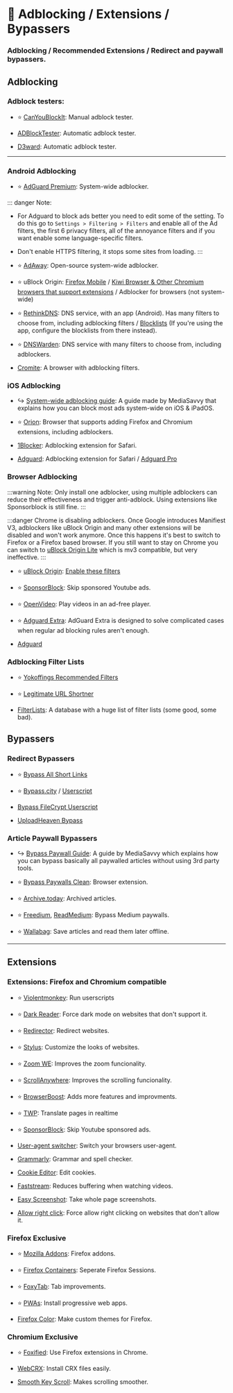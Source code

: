 # 🧩 Adblocking / Extensions / Bypassers
###  Adblocking / Recommended Extensions / Redirect and paywall bypassers.

## Adblocking

### Adblock testers:

- ⭐ [CanYouBlockIt](https://canyoublockit.com/): Manual adblock tester.

- [ADBlockTester](https://adblock-tester.com/): Automatic adblock tester.

- [D3ward](https://d3ward.github.io/toolz/adblock.html): Automatic adblock tester.

***

### Android Adblocking

- ⭐ [AdGuard Premium](https://forum.mobilism.org/search.php?st=0&sk=t&sd=d&sr=topics&keywords=adguard&sf=titleonly): System-wide adblocker.

::: danger Note:
- For Adguard to block ads better you need to edit some of the setting. To do this go to `Settings > Filtering > Filters` and enable all of the Ad filters, the first 6 privacy filters, all of the annoyance filters and if you want enable some language-specific filters. 
- Don't enable HTTPS filtering, it stops some sites from loading.
:::

- ⭐ [AdAway](https://www.adaway.org): Open-source system-wide adblocker.

- ⭐ uBlock Origin: [Firefox Mobile](https://addons.mozilla.org/en-US/firefox/addon/ublock-origin/) / [Kiwi Browser & Other Chromium browsers that support extensions](https://chrome.google.com/webstore/detail/ublock-origin/cjpalhdlnbpafiamejdnhcphjbkeiagm) / Adblocker for browsers (not system-wide)

- ⭐ [RethinkDNS](https://rethinkdns.com/app): DNS service, with an app (Android). Has many filters to choose from, including adblocking filters / [Blocklists](https://rethinkdns.com/app#blocklists) (If you're using the app, configure the blocklists from there instead).

- ⭐ [DNSWarden](https://dnswarden.com/index.html): DNS service with many filters to choose from, including adblockers.

- [Cromite](https://github.com/uazo/cromite): A browser with adblocking filters.

### iOS Adblocking

- ↪️ [System-wide adblocking guide](https://rentry.co/system-wide-adblocking-for-ios): A guide made by MediaSavvy that explains how you can block most ads system-wide on iOS & iPadOS.

- ⭐ [Orion](http://kagi.com/orion/): Browser that supports adding Firefox and Chromium extensions, including adblockers.

- [1Blocker](https://1blocker.com/): Adblocking extension for Safari.

- [Adguard](https://apps.apple.com/us/app/adguard-adblock-privacy/id1047223162): Adblocking extension for Safari / [Adguard Pro](https://forum.mobilism.org/search.php?keywords=adguard+pro&sr=topics&sf=titleonly)

### Browser Adblocking

:::warning Note:
Only install one adblocker, using multiple adblockers can reduce their effectiveness and trigger anti-adblock. Using extensions like Sponsorblock is still fine.
:::


:::danger Chrome is disabling adblockers.
Once Google introduces Manifiest V3, adblockers like uBlock Origin and many other extensions will be disabled and won't work anymore. Once this happens it's best to switch to Firefox or a Firefox based browser. If you still want to stay on Chrome you can switch to [uBlock Origin Lite](https://github.com/uBlockOrigin/uBOL-home) which is mv3 compatible, but very ineffective.
:::

- ⭐ [uBlock Origin](https://ublockorigin.com/): [Enable these filters](https://i.ibb.co/jyN4k2f/327171428-f1925d65-963f-4bb8-aebf-d083ee5f9825.png)

- ⭐ [SponsorBlock](https://sponsor.ajay.app/): Skip sponsored Youtube ads.

- ⭐ [OpenVideo](https://openvideofs.github.io/): Play videos in an ad-free player.

- ⭐ [Adguard Extra](https://github.com/AdguardTeam/AdGuardExtra?tab=readme-ov-file#adguard-extra): AdGuard Extra is designed to solve complicated cases when regular ad blocking rules aren't enough.

- [Adguard](https://adguard.com/en/adguard-browser-extension/overview.html)

### Adblocking Filter Lists

- ⭐ [Yokoffings Recommended Filters](https://github.com/yokoffing/filterlists)

- ⭐ [Legitimate URL Shortner](https://github.com/DandelionSprout/adfilt/blob/master/LegitimateURLShortener.txt)

- [FilterLists](https://filterlists.com/): A database with a huge list of filter lists (some good, some bad).

## Bypassers

### Redirect Bypassers

- ⭐ [Bypass All Short Links](https://codeberg.org/Amm0ni4/bypass-all-shortlinks-debloated/)

- ⭐ [Bypass.city](https://bypass.city/) / [Userscript](https://bypass.city/how-to-install-userscript)

- [Bypass FileCrypt Userscript](https://greasyfork.org/en/scripts/403170)

- [UploadHeaven Bypass](https://greasyfork.org/en/scripts/442019-uploadheaven)

### Article Paywall Bypassers

- ↪️ [Bypass Paywall Guide](https://rentry.co/bypass-article-paywalls-guide): A guide by MediaSavvy which explains how you can bypass basically all paywalled articles without using 3rd party tools.

- ⭐ [Bypass Paywalls Clean](https://gitflic.ru/project/magnolia1234/bpc_uploads): Browser extension.

- ⭐ [Archive.today](https://archive.is/): Archived articles.

- ⭐ [Freedium](https://freedium.cfd/), [ReadMedium](https://freedium.cfd/): Bypass Medium paywalls.

- ⭐ [Wallabag](https://wallabag.org/): Save articles and read them later offline.

***

## Extensions

### Extensions: Firefox and Chromium compatible

- ⭐ [Violentmonkey](https://violentmonkey.github.io/): Run userscripts

- ⭐ [Dark Reader](https://darkreader.org/): Force dark mode on websites that don't support it.

- ⭐ [Redirector](https://einaregilsson.com/redirector/): Redirect websites.

- ⭐ [Stylus](https://add0n.com/stylus.html): Customize the looks of websites.

- ⭐ [Zoom WE](https://pastebin.com/SpCdPywv): Improves the zoom funcionality.

- ⭐ [ScrollAnywhere](https://pastebin.com/W3jwbBac): Improves the scrolling funcionality.

- ⭐ [BrowserBoost](https://browserboost.org/): Adds more features and improvments.

- ⭐ [TWP](https://github.com/FilipePS/Traduzir-paginas-web): Translate pages in realtime

- ⭐ [SponsorBlock](https://sponsor.ajay.app/): Skip Youtube sponsored ads.

- [User-agent switcher](https://add0n.com/useragent-switcher.html): Switch your browsers user-agent.

- [Grammarly](https://www.grammarly.com/): Grammar and spell checker.

- [Cookie Editor](https://cookie-editor.com/): Edit cookies.

- [Faststream](https://faststream.online/): Reduces buffering when watching videos.

- [Easy Screenshot](https://webextension.org/listing/screenshot.html): Take whole page screenshots.

- [Allow right click](https://add0n.com/allow-right-click.html): Force allow right clicking on websites that don't allow it.

### Firefox Exclusive

- ⭐ [Mozilla Addons](https://addons.mozilla.org/en-US/firefox/extensions/): Firefox addons.

- ⭐ [Firefox Containers](https://addons.mozilla.org/en-US/firefox/addon/multi-account-containers/): Seperate Firefox Sessions.

- ⭐ [FoxyTab](https://addons.mozilla.org/en-US/firefox/addon/foxytab/): Tab improvements.

- ⭐ [PWAs](https://pwasforfirefox.filips.si/): Install progressive web apps.

- [Firefox Color](https://color.firefox.com/): Make custom themes for Firefox.

### Chromium Exclusive

- ⭐ [Foxified](https://foxified.org/): Use Firefox extensions in Chrome.

- [WebCRX](https://webcrx.io/): Install CRX files easily.

- [Smooth Key Scroll](https://www.smoothkeyscroll.com/): Makes scrolling smoother.





